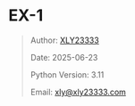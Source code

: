# EX-1

> Author: [XLY23333](https://xly23333.xyz)
>
> Date: 2025-06-23
>
> Python Version: 3.11
>
> Email: xly@xly23333.com


